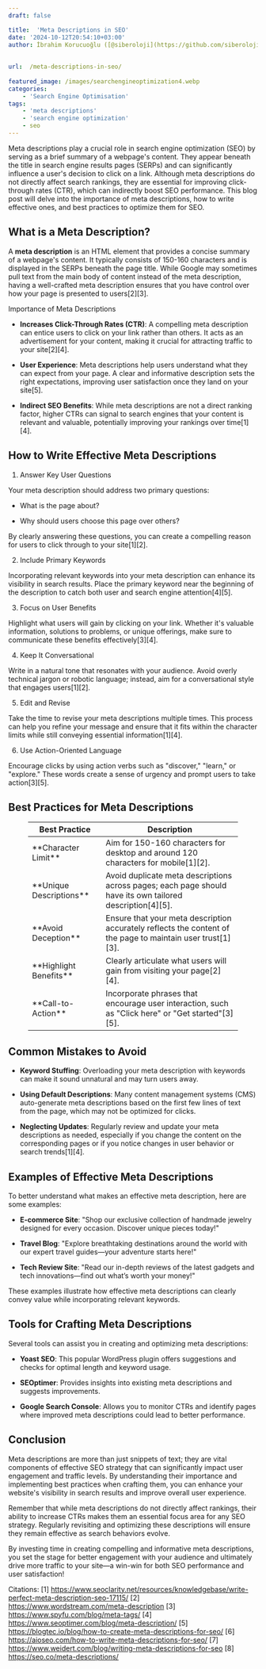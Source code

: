```yaml
---
draft: false

title:  'Meta Descriptions in SEO'
date: '2024-10-12T20:54:10+03:00'
author: İbrahim Korucuoğlu ([@siberoloji](https://github.com/siberoloji))
 
 
url:  /meta-descriptions-in-seo/
 
featured_image: /images/searchengineoptimization4.webp
categories:
    - 'Search Engine Optimisation'
tags:
    - 'meta descriptions'
    - 'search engine optimization'
    - seo
---
```



Meta descriptions play a crucial role in search engine optimization (SEO) by serving as a brief summary of a webpage's content. They appear beneath the title in search engine results pages (SERPs) and can significantly influence a user's decision to click on a link. Although meta descriptions do not directly affect search rankings, they are essential for improving click-through rates (CTR), which can indirectly boost SEO performance. This blog post will delve into the importance of meta descriptions, how to write effective ones, and best practices to optimize them for SEO.



## What is a Meta Description?



A **meta description** is an HTML element that provides a concise summary of a webpage's content. It typically consists of 150-160 characters and is displayed in the SERPs beneath the page title. While Google may sometimes pull text from the main body of content instead of the meta description, having a well-crafted meta description ensures that you have control over how your page is presented to users[2][3].



Importance of Meta Descriptions


* **Increases Click-Through Rates (CTR)**: A compelling meta description can entice users to click on your link rather than others. It acts as an advertisement for your content, making it crucial for attracting traffic to your site[2][4].

* **User Experience**: Meta descriptions help users understand what they can expect from your page. A clear and informative description sets the right expectations, improving user satisfaction once they land on your site[5].

* **Indirect SEO Benefits**: While meta descriptions are not a direct ranking factor, higher CTRs can signal to search engines that your content is relevant and valuable, potentially improving your rankings over time[1][4].




## How to Write Effective Meta Descriptions



1. Answer Key User Questions



Your meta description should address two primary questions:


* What is the page about?

* Why should users choose this page over others?




By clearly answering these questions, you can create a compelling reason for users to click through to your site[1][2].



2. Include Primary Keywords



Incorporating relevant keywords into your meta description can enhance its visibility in search results. Place the primary keyword near the beginning of the description to catch both user and search engine attention[4][5].



3. Focus on User Benefits



Highlight what users will gain by clicking on your link. Whether it's valuable information, solutions to problems, or unique offerings, make sure to communicate these benefits effectively[3][4].



4. Keep It Conversational



Write in a natural tone that resonates with your audience. Avoid overly technical jargon or robotic language; instead, aim for a conversational style that engages users[1][2].



5. Edit and Revise



Take the time to revise your meta descriptions multiple times. This process can help you refine your message and ensure that it fits within the character limits while still conveying essential information[1][4].



6. Use Action-Oriented Language



Encourage clicks by using action verbs such as "discover," "learn," or "explore." These words create a sense of urgency and prompt users to take action[3][5].



## Best Practices for Meta Descriptions


<!-- wp:table -->
<figure class="wp-block-table"><table class="has-fixed-layout"><thead><tr><th>Best Practice</th><th>Description</th></tr></thead><tbody><tr><td>**Character Limit**</td><td>Aim for 150-160 characters for desktop and around 120 characters for mobile[1][2].</td></tr><tr><td>**Unique Descriptions**</td><td>Avoid duplicate meta descriptions across pages; each page should have its own tailored description[4][5].</td></tr><tr><td>**Avoid Deception**</td><td>Ensure that your meta description accurately reflects the content of the page to maintain user trust[1][3].</td></tr><tr><td>**Highlight Benefits**</td><td>Clearly articulate what users will gain from visiting your page[2][4].</td></tr><tr><td>**Call-to-Action**</td><td>Incorporate phrases that encourage user interaction, such as "Click here" or "Get started"[3][5].</td></tr></tbody></table></figure>
<!-- /wp:table -->


## Common Mistakes to Avoid


* **Keyword Stuffing**: Overloading your meta description with keywords can make it sound unnatural and may turn users away.

* **Using Default Descriptions**: Many content management systems (CMS) auto-generate meta descriptions based on the first few lines of text from the page, which may not be optimized for clicks.

* **Neglecting Updates**: Regularly review and update your meta descriptions as needed, especially if you change the content on the corresponding pages or if you notice changes in user behavior or search trends[1][4].




## Examples of Effective Meta Descriptions



To better understand what makes an effective meta description, here are some examples:


* **E-commerce Site**: "Shop our exclusive collection of handmade jewelry designed for every occasion. Discover unique pieces today!"

* **Travel Blog**: "Explore breathtaking destinations around the world with our expert travel guides—your adventure starts here!"

* **Tech Review Site**: "Read our in-depth reviews of the latest gadgets and tech innovations—find out what’s worth your money!"




These examples illustrate how effective meta descriptions can clearly convey value while incorporating relevant keywords.



## Tools for Crafting Meta Descriptions



Several tools can assist you in creating and optimizing meta descriptions:


* **Yoast SEO**: This popular WordPress plugin offers suggestions and checks for optimal length and keyword usage.

* **SEOptimer**: Provides insights into existing meta descriptions and suggests improvements.

* **Google Search Console**: Allows you to monitor CTRs and identify pages where improved meta descriptions could lead to better performance.




## Conclusion



Meta descriptions are more than just snippets of text; they are vital components of effective SEO strategy that can significantly impact user engagement and traffic levels. By understanding their importance and implementing best practices when crafting them, you can enhance your website's visibility in search results and improve overall user experience.



Remember that while meta descriptions do not directly affect rankings, their ability to increase CTRs makes them an essential focus area for any SEO strategy. Regularly revisiting and optimizing these descriptions will ensure they remain effective as search behaviors evolve.



By investing time in creating compelling and informative meta descriptions, you set the stage for better engagement with your audience and ultimately drive more traffic to your site—a win-win for both SEO performance and user satisfaction!



Citations: [1] https://www.seoclarity.net/resources/knowledgebase/write-perfect-meta-description-seo-17115/ [2] https://www.wordstream.com/meta-description [3] https://www.spyfu.com/blog/meta-tags/ [4] https://www.seoptimer.com/blog/meta-description/ [5] https://blogtec.io/blog/how-to-create-meta-descriptions-for-seo/ [6] https://aioseo.com/how-to-write-meta-descriptions-for-seo/ [7] https://www.weidert.com/blog/writing-meta-descriptions-for-seo [8] https://seo.co/meta-descriptions/
